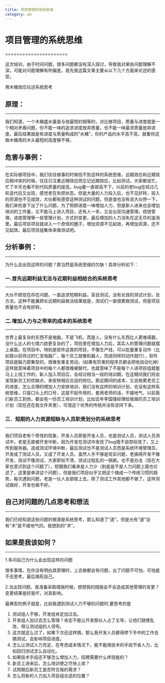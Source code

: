 ```yaml
---
title: 项目管理的系统思维
category: pm
---
```


# 项目管理的系统思维
======================



这次培训，由于时间问题，很多问题都没有深入探讨，导致我对某些问题理解不深，可能对问题理解有所偏差，首先我这篇文章主要从以下几个方面来论述的感受。

用木桶效应论述系统思考


## 原理：
----

我们知道，一个木桶盛水量是与他最短的相等的，对比做项目，质量与进度就是一个相对矛盾问题，你不能一味的追求进度放弃质量，也不能一味最求质量放弃进度，最后结果就是有进度与质量构成的“水桶”，你的产品的水平高不高，就看你这做木桶用的木头最短的高度够不够。

## 危害与事例：
----------

  在实际做项目中，我们往往做事的时候找不到这样的系统思维，远期效应和近期效应相冲突的时候，往往只注重近期效应而忘记远期效应，比如测试，大家都说忙，忙了半天也看不到代码质量的提高，bug量一直居高不下，以前的老bug在经过几轮迭代后又出现，感觉老在失控状态，但是大量的人力投入后，也不见好转，投入的资源也不见成效，大伙都有感受这种测试的问题，但是谁也没有说大伙停一下，我们来检查下出了什么问题，为了照顾进度一味增加人力，但是新人进来也会增加培训的工作量，又不能马上进入项目，还有人一多，又会出现沟通管理，绩效管理，进度管理等一些管理计划，方式的变更，最后增加的人力消失在这无尽的漩涡里。最后项目项目就进入一个奇怪的圈子，增加资源不见起效，再增加资源，还不见起效。最后项目组集体来做测试吧。

## 分析事例：
--------

为什么会出现这样的问题？那当然是系统思维的欠缺！具体分析如下：

### 一.首先远期利益无法与近期利益相结合的系统思考
---------------------------------------

 大伙不顾现在存在问题，一直追求短期利益，盲目测试，没有长效的测试计划，及方法，这种不能兼顾长远期利益做法结果就是，测试们一直很累做测试，但是项目质量也不会有好转。

### 二.增加人力与之带来的成本的系统思考
-----------------------------------

 世界上最复杂的东西不是电脑，不是飞机，而是人，没有什么东西比人更难琢磨，没什么比人的七情六欲更复杂的了，项目里在增加人力后，其实人的管理问题就摆上桌面。在项目中。特别是软件这类的项目，不像生产线，可以批量重复动作（比如我以前待过的仁宝电脑厂，每个员工就像机器人，完成同样的动作就行），软件项目是脑力密集型的，很难有重复劳动，(如果有厉害的程序员都会把他自动化掉)这样就意味着项目中的每个人都很难被替代，也就意味了不是每个人进项目组就能马上上线工作的，新人加入项目后，会经过相当一段的培训期，在这期间我们将会发现新员工的优缺点，来安排相应合适的岗位。那这期间的成本，又会拖累老员工的进度，怎么合理的增加人力安排培训，我们没有这样的培训计划，也没有这样系统思维，只是口头上的口号，这是不起作用的，套用老师的话，不接地气，以前我们新员工到岗，都会有一份员工培训计划，比如去年李国强经理给我做的员工培训计划（现在还在我文件夹里），可惜这个优秀的传统并没有坚持下来。


### 三．短期的人力资源短缺与人员职责划分的系统思考
--------------------------------------------

 我们项目老有个奇怪的现象，开发人员即是开发人员，也是测试人员，测试人员测试中，老是无故被开发中断，因为开发在测试中发现了bug情不自禁给改了，又上传到服务器。造成测试环境中断，最后测试也不是测试人员而是系统环境管理员，开发成了测试人员，又成了开发人员，虽然人手不够是现实问题，老搞得开发不像开发，测试不像测试，大家职权不清，测试过程乱的一锅粥。也不是办法（现在大家也意识到这个问题了），短期我们看来是人力少（到底是不是人力问题上面也论述了，这里是单讲这个问题），但是我们项目似乎又把这个搞成一个传统习惯的趋势，每次遇到问题，老是一伙人全部按上去，除了测试工作其他都不做了。这样测试做好，开发也做不好。

## 自己对问题的几点思考和想法
--------------------------
我们已经知道这些问题的根源是系统思考，那么知道了“道”，但是光有“道”没有“术”是不接地气的。我想到的“术”。

## 如果是我该如何？
-----------------
1.多问自己为什么会出现这样的问题

很多事情，在你没有明白其原理时，上去做都会有问题，出了问题不可怕，可怕是不去思考，最后搞死自己。

2.当出现问题，我准备采取措施时候，想想我的措施会不会造成其他管理的变更？变更结果是好是坏，对其影响。

最典型的例子就是，比如我遇到测试人力不够的问题时,要思考的是

1. 测试组人不够，开发组肯定加过去。
2. 开发组人加过去怎么管理？肯定不能让开发那伙人占了主导，让他们随便乱改，得让测试组的人领导。
3. 这次就这么过了，如果下次还这样搞，那么我开发人员都得停下手中的工作去搞测试，会影响项目进度。
4. 怎么让测试人力充足，在考虑成本情况下，能不能用技术的手段节省人力，比如回归测试怎么自动化。
5. 如果技术手段还不够怎么增加人力，招聘需要什么样技能的？
6. 新员工进来后，怎么培训使之尽快上岗？
7. 试用期后新员工是否符合我的需求？
8. 怎么将新的人力加入项目组合适的位置？